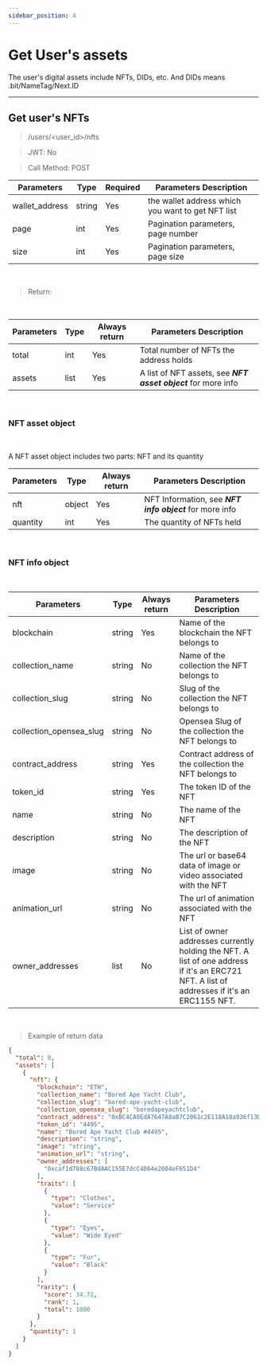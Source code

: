 ```yaml
---
sidebar_position: 4
---
```


# Get User's assets
The user's digital assets include NFTs, DIDs, etc.
And DIDs means .bit/NameTag/Next.ID
___
## Get user's NFTs
> /users/<user_id>/nfts

> JWT: No

> Call Method: POST

| Parameters  | Type | Required |  Parameters Description|
| ----------|---- | ------------- |--------|
| wallet_address |string | Yes  |  the wallet address which you want to get NFT list  |
| page |int | Yes  |  Pagination parameters, page number  |
| size |int | Yes  |  Pagination parameters, page size  |

<br />

>Return:

<br />

| Parameters  | Type | Always return |  Parameters Description|
| ----------|---- | ------------- |--------|
| total |int | Yes  | Total number of NFTs the address holds|
| assets |list | Yes  | A list of NFT assets, see ***NFT asset object*** for more info |

<br />

### NFT asset object

<br />

A NFT asset object includes two parts: NFT and its quantity

| Parameters  | Type | Always return |  Parameters Description|
| ----------|---- | ------------- |--------|
| nft |object | Yes  | NFT Information, see ***NFT info object*** for more info |
| quantity |int | Yes  | The quantity of NFTs held|


<br />


### NFT info object

<br />

| Parameters  | Type | Always return |  Parameters Description|
| ----------|---- | ------------- |--------|
| blockchain |string | Yes | Name of the blockchain the NFT belongs to |
| collection_name |string | No  | Name of the collection the NFT belongs to |
| collection_slug |string | No  | Slug of the collection the NFT belongs to |
| collection_opensea_slug |string | No  | Opensea Slug of the collection the NFT belongs to |
| contract_address |string | Yes  | Contract address of the collection the NFT belongs to |
| token_id |string | Yes  | The token ID of the NFT |
| name |string | No  | The name of the NFT |
| description |string | No  | The description of the NFT |
| image |string | No  | The url or base64 data of image or video associated with the NFT |
| animation_url |string | No  | The url of animation associated with the NFT |
| owner_addresses |list | No  | List of owner addresses currently holding the NFT. A list of one address if it's an ERC721 NFT. A list of addresses if it's an ERC1155 NFT. |


<br />


> Example of return data

```json
{
  "total": 0,
  "assets": [
    {
      "nft": {
        "blockchain": "ETH",
        "collection_name": "Bored Ape Yacht Club",
        "collection_slug": "bored-ape-yacht-club",
        "collection_opensea_slug": "boredapeyachtclub",
        "contract_address": "0xBC4CA0EdA7647A8aB7C2061c2E118A18a936f13D",
        "token_id": "4495",
        "name": "Bored Ape Yacht Club #4495",
        "description": "string",
        "image": "string",
        "animation_url": "string",
        "owner_addresses": [
          "0xcaf1d788c67BdAAC155E7dcC4D64e2004eF651D4"
        ],
        "traits": [
          {
            "type": "Clothes",
            "value": "Service"
          },
          {
            "type": "Eyes",
            "value": "Wide Eyed"
          },
          {
            "type": "Fur",
            "value": "Black"
          }
        ],
        "rarity": {
          "score": 34.72,
          "rank": 1,
          "total": 1000
        }
      },
      "quantity": 1
    }
  ]
}
```